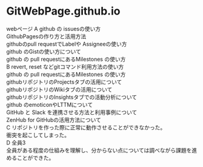 # GitWebPage.github.io
webページ
A  github の issuesの使い方<br>
   GithubPagesの作り方と活用方法<br>
   githubのpull requestでLabelや Assigneeの使い方<br>
   github のGistの使い方について<br>
   github の pull requestにあるMilestones の使い方<br> 
B  revert, reset などgitコマンド利用方法の使い方<br>
   github の pull requestにあるMilestones の使い方<br> 
   githubリポジトリのProjectsタブの活用について<br>
   githubリポジトリのWikiタブの活用について<br>
   githubリポジトリのInsightsタブでの活動分析について<br>
   github のemoticonやLTTMについて<br>
   GitHub と Slack を連携させる方法と利用事例について<br>
   ZenHub for GitHubの活用方法について<br>
C  リポジトリを作った際に正常に動作させることができなかった。<br>
   衝突を起こしてしまった。<br>
D  全員3<br>
   全員がある程度の仕組みを理解し、分からない点については調べながら課題を進めることができた。
